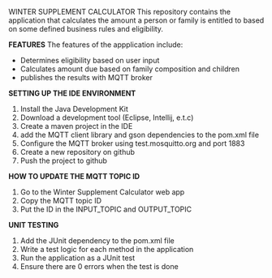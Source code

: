 WINTER SUPPLEMENT CALCULATOR
This repository contains the application that calculates the amount a person or family is entitled to based on some defined business rules and eligibility.

**FEATURES**
The features of the appplication include:
 - Determines eligibility based on user input
 - Calculates amount due based on family composition and children
 - publishes the results with MQTT broker

**SETTING UP THE IDE ENVIRONMENT**
1. Install the Java Development Kit
2. Download a development tool (Eclipse, Intellij, e.t.c)
3. Create a maven project in the IDE
4. add the MQTT client library and gson dependencies to the pom.xml file
5. Configure the MQTT broker using test.mosquitto.org and port 1883
6. Create a new repository on github
7. Push the project to github

**HOW TO UPDATE THE MQTT TOPIC ID**
1. Go to the Winter Supplement Calculator web app
2. Copy the MQTT topic ID
3. Put the ID in the INPUT_TOPIC and OUTPUT_TOPIC

**UNIT TESTING**
1. Add the JUnit dependency to the pom.xml file
2. Write a test logic for each method in the application
3. Run the application as a JUnit test
4. Ensure there are 0 errors when the test is done
 

